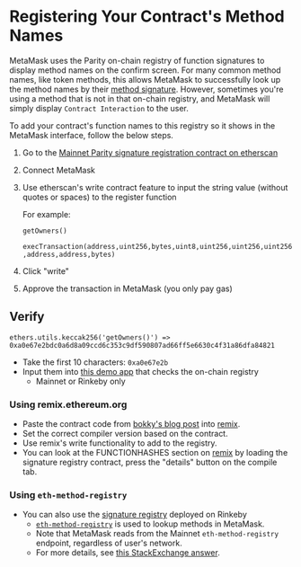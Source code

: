 # Registering Your Contract's Method Names

MetaMask uses the Parity on-chain registry of function signatures to display method names on the confirm screen.
For many common method names, like token methods, this allows MetaMask to successfully look up the method names by their [method signature](https://solidity.readthedocs.io/en/v0.4.21/abi-spec.html).
However, sometimes you're using a method that is not in that on-chain registry, and MetaMask will simply display `Contract Interaction` to the user.

To add your contract's function names to this registry so it shows in the MetaMask interface, follow the below steps.

1. Go to the [Mainnet Parity signature registration contract on etherscan](https://etherscan.io/address/0x44691b39d1a75dc4e0a0346cbb15e310e6ed1e86#writeContract)

2. Connect MetaMask

3. Use etherscan's write contract feature to input the string value (without quotes or spaces) to the register function

   For example:

   `getOwners()`

   `execTransaction(address,uint256,bytes,uint8,uint256,uint256,uint256,address,address,bytes)`

4. Click "write"

5. Approve the transaction in MetaMask (you only pay gas)

## Verify

`ethers.utils.keccak256('getOwners()') => 0xa0e67e2bdc0a6d8a09ccd6c353c9df590807ad66ff5e6630c4f31a86dfa84821`

- Take the first 10 characters: `0xa0e67e2b`
- Input them into [this demo app](https://jennypollack.github.io/function_signature_registry/) that checks the on-chain registry
  - Mainnet or Rinkeby only

### Using remix.ethereum.org

- Paste the contract code from [bokky's blog post](https://www.bokconsulting.com.au/blog/a-quick-look-at-paritys-signature-registry-contract/) into [remix](https://remix.ethereum.org).
- Set the correct compiler version based on the contract.
- Use remix's write functionality to add to the registry.
- You can look at the FUNCTIONHASHES section on [remix](https://remix.ethereum.org) by loading the signature registry contract, press the "details" button on the compile tab.

### Using `eth-method-registry`

- You can also use the [signature registry](https://rinkeby.etherscan.io/address/0x0c0831fb1ec7442485fb41a033ba188389a990b4) deployed on Rinkeby
  - [`eth-method-registry`](https://github.com/MetaMask/eth-method-registry) is used to lookup methods in MetaMask.
  - Note that MetaMask reads from the Mainnet `eth-method-registry` endpoint, regardless of user's network.
  - For more details, see [this StackExchange answer](https://ethereum.stackexchange.com/questions/59678/metamask-shows-unknown-function-when-calling-method-send-function).
